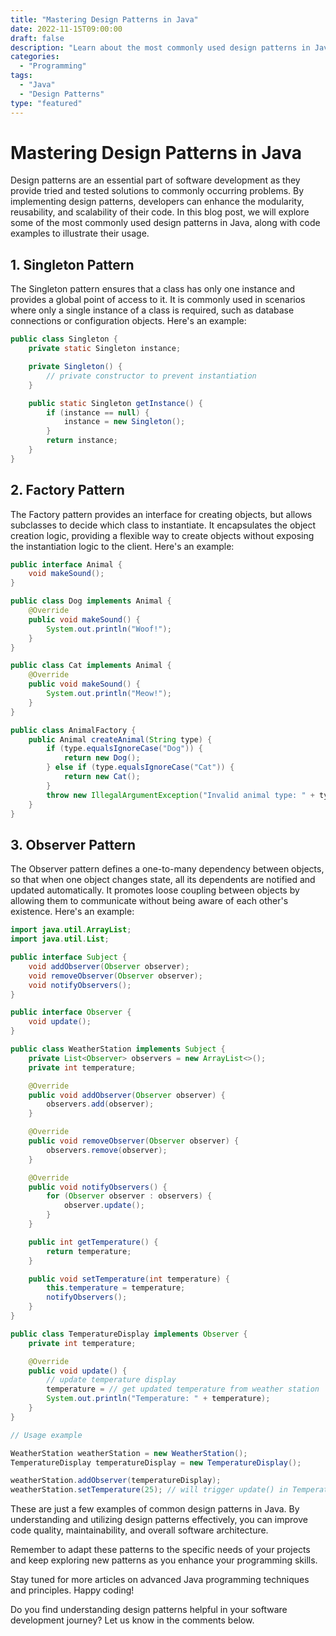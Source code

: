 ```yaml
--- 
title: "Mastering Design Patterns in Java"
date: 2022-11-15T09:00:00 
draft: false 
description: "Learn about the most commonly used design patterns in Java and how they can enhance your software development."
categories: 
  - "Programming"
tags: 
  - "Java"
  - "Design Patterns"
type: "featured"
--- 
```


# Mastering Design Patterns in Java

Design patterns are an essential part of software development as they provide tried and tested solutions to commonly occurring problems. By implementing design patterns, developers can enhance the modularity, reusability, and scalability of their code. In this blog post, we will explore some of the most commonly used design patterns in Java, along with code examples to illustrate their usage.

## 1. Singleton Pattern

The Singleton pattern ensures that a class has only one instance and provides a global point of access to it. It is commonly used in scenarios where only a single instance of a class is required, such as database connections or configuration objects. Here's an example:

```java
public class Singleton {
    private static Singleton instance;

    private Singleton() {
        // private constructor to prevent instantiation
    }

    public static Singleton getInstance() {
        if (instance == null) {
            instance = new Singleton();
        }
        return instance;
    }
}
```

## 2. Factory Pattern

The Factory pattern provides an interface for creating objects, but allows subclasses to decide which class to instantiate. It encapsulates the object creation logic, providing a flexible way to create objects without exposing the instantiation logic to the client. Here's an example:

```java
public interface Animal {
    void makeSound();
}

public class Dog implements Animal {
    @Override
    public void makeSound() {
        System.out.println("Woof!");
    }
}

public class Cat implements Animal {
    @Override
    public void makeSound() {
        System.out.println("Meow!");
    }
}

public class AnimalFactory {
    public Animal createAnimal(String type) {
        if (type.equalsIgnoreCase("Dog")) {
            return new Dog();
        } else if (type.equalsIgnoreCase("Cat")) {
            return new Cat();
        }
        throw new IllegalArgumentException("Invalid animal type: " + type);
    }
}
```

## 3. Observer Pattern

The Observer pattern defines a one-to-many dependency between objects, so that when one object changes state, all its dependents are notified and updated automatically. It promotes loose coupling between objects by allowing them to communicate without being aware of each other's existence. Here's an example:

```java
import java.util.ArrayList;
import java.util.List;

public interface Subject {
    void addObserver(Observer observer);
    void removeObserver(Observer observer);
    void notifyObservers();
}

public interface Observer {
    void update();
}

public class WeatherStation implements Subject {
    private List<Observer> observers = new ArrayList<>();
    private int temperature;

    @Override
    public void addObserver(Observer observer) {
        observers.add(observer);
    }

    @Override
    public void removeObserver(Observer observer) {
        observers.remove(observer);
    }

    @Override
    public void notifyObservers() {
        for (Observer observer : observers) {
            observer.update();
        }
    }

    public int getTemperature() {
        return temperature;
    }

    public void setTemperature(int temperature) {
        this.temperature = temperature;
        notifyObservers();
    }
}

public class TemperatureDisplay implements Observer {
    private int temperature;

    @Override
    public void update() {
        // update temperature display
        temperature = // get updated temperature from weather station
        System.out.println("Temperature: " + temperature);
    }
}

// Usage example

WeatherStation weatherStation = new WeatherStation();
TemperatureDisplay temperatureDisplay = new TemperatureDisplay();

weatherStation.addObserver(temperatureDisplay);
weatherStation.setTemperature(25); // will trigger update() in TemperatureDisplay
```

These are just a few examples of common design patterns in Java. By understanding and utilizing design patterns effectively, you can improve code quality, maintainability, and overall software architecture.

Remember to adapt these patterns to the specific needs of your projects and keep exploring new patterns as you enhance your programming skills.

Stay tuned for more articles on advanced Java programming techniques and principles. Happy coding!

Do you find understanding design patterns helpful in your software development journey? Let us know in the comments below.
